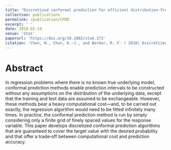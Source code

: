 ```yaml
---
title: "Discretized conformal prediction for efficient distribution‐free inference"
collection: publications
permalink: /publication/CPDD
excerpt: ' '
date: 2018-02-14
venue: 'Stat'
paperurl: 'https://doi.org/10.1002/sta4.173'
citation: 'Chen, W., Chun, K.‐J., and Barber, R. F. ( 2018) Discretized conformal prediction for efficient distribution‐free inference. 7: e173. Stat, doi: 10.1002/sta4.173.'
---
```

# Abstract

In regression problems where there is no known true underlying model, conformal prediction methods enable prediction intervals to be constructed without any assumptions on the distribution of the underlying data, except that the training and test data are assumed to be exchangeable. However, these methods bear a heavy computational cost—and, to be carried out exactly, the regression algorithm would need to be fitted infinitely many times. In practice, the conformal prediction method is run by simply considering only a finite grid of finely spaced values for the response variable. This paper develops discretized conformal prediction algorithms that are guaranteed to cover the target value with the desired probability and that offer a trade‐off between computational cost and prediction accuracy.
